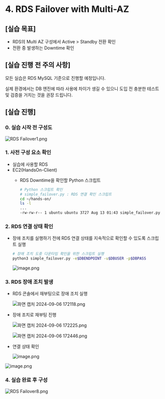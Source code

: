 # 4. RDS Failover with Multi-AZ

## [실습 목표]

- RDS의 Multi AZ 구성에서 Active > Standby 전환 확인
- 전환 중 발생하는 Downtime 확인

## [실습 진행 전 주의 사항]

모든 실습은 RDS MySQL 기준으로 진행할 예정입니다.

실제 환경에서는 DB 엔진에 따라 사용에 차이가 생길 수 있으니 도입 전 충분한 테스트 및 검증을 거치는 것을 권장 드립니다.

## [실습  진행]

### 0. 실습 시작 전 구성도

![RDS Failover1.png](RDS%20Failover1.png)

### 1. 사전 구성 요소 확인

- 실습에 사용할 RDS
- EC2(HandsOn-Client)
    - RDS Downtime을 확인할 Python 스크립트
        
        ```bash
        # Python 스크립트 확인
        # simple_failover.py : RDS 연결 확인 스크립트
        cd ~/hands-on/
        ls -l
        ...
        -rw-rw-r-- 1 ubuntu ubuntu 3727 Aug 13 01:43 simple_failover.py
        ```
        

### 2. RDS 연결 상태 확인

- 장애 조치를 실행하기 전에 RDS 연결 상태를 지속적으로 확인할 수 있도록 스크립트 실행
    
    ```bash
    # 장애 조치 도중 다운타임 확인을 위한 스크립트 실행
    python3 simple_failover.py -e$DBENDPOINT -u$DBUSER -p$DBPASS
    ```
    
    ![image.png](RDS%20Failover2.png)
    

### 3. RDS 장애 조치 발생

- RDS 콘솔에서 재부팅으로 장애 조치 실행
    
    ![화면 캡처 2024-09-06 172118.png](RDS%20Failover4.png)
    
- 장애 조치로 재부팅 진행
    
    ![화면 캡처 2024-09-06 172225.png](RDS%20Failover5.png)
    
    ![화면 캡처 2024-09-06 172446.png](RDS%20Failoverg5.png)
    
- 연결 상태 확인
    
    ![image.png](RDS%20Failover6.png)
    

![image.png](RDS%20Failover7.png)

### 4. 실습 완료 후 구성

![RDS Failover8.png](RDS%20Failover8.png)